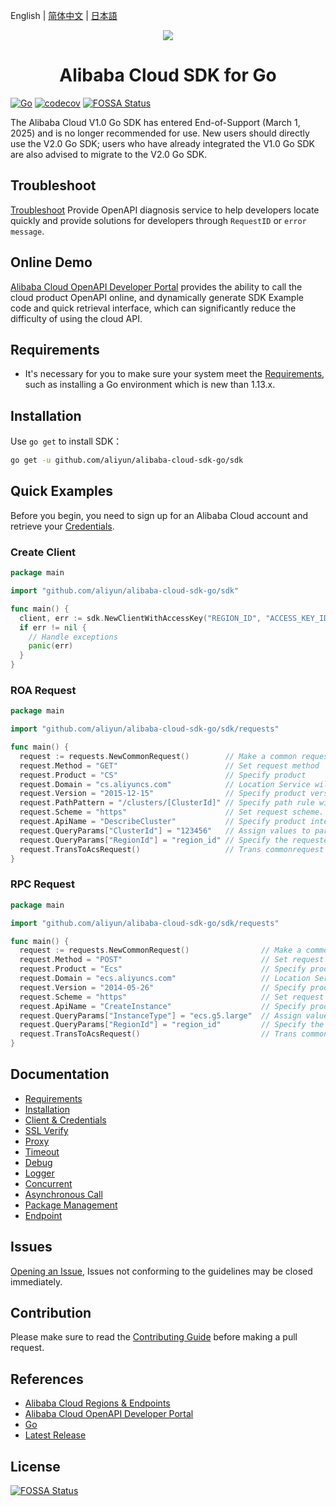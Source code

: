 English | [简体中文](README-CN.md) | [日本語](README-JP.md)

<p align="center">
<a href=" https://www.alibabacloud.com"><img src="https://aliyunsdk-pages.alicdn.com/icons/AlibabaCloud.svg"></a>
</p>

<h1 align="center">Alibaba Cloud SDK for Go</h1>

[![Go](https://github.com/aliyun/alibaba-cloud-sdk-go/actions/workflows/go.yml/badge.svg)](https://github.com/aliyun/alibaba-cloud-sdk-go/actions/workflows/go.yml)
[![codecov](https://codecov.io/gh/aliyun/alibaba-cloud-sdk-go/graph/badge.svg?token=kHbylWc7aV)](https://codecov.io/gh/aliyun/alibaba-cloud-sdk-go)
[![FOSSA Status](https://app.fossa.io/api/projects/git%2Bgithub.com%2Faliyun%2Falibaba-cloud-sdk-go.svg?type=shield&issueType=license)](https://app.fossa.io/projects/git%2Bgithub.com%2Faliyun%2Falibaba-cloud-sdk-go?ref=badge_shield&issueType=license)

The Alibaba Cloud V1.0 Go SDK has entered End-of-Support (March 1, 2025) and is no longer recommended for use. New users should directly use the V2.0 Go SDK; users who have already integrated the V1.0 Go SDK are also advised to migrate to the V2.0 Go SDK.

## Troubleshoot

[Troubleshoot](https://troubleshoot.api.aliyun.com/?source=github_sdk) Provide OpenAPI diagnosis service to help developers locate quickly and provide solutions for developers through `RequestID` or `error message`.

## Online Demo

[Alibaba Cloud OpenAPI Developer Portal][open-api-portal] provides the ability to call the cloud product OpenAPI online, and dynamically generate SDK Example code and quick retrieval interface, which can significantly reduce the difficulty of using the cloud API.

## Requirements

- It's necessary for you to make sure your system meet the [Requirements][Requirements], such as installing a Go environment which is new than 1.13.x.

## Installation

Use `go get` to install SDK：

```sh
go get -u github.com/aliyun/alibaba-cloud-sdk-go/sdk
```

## Quick Examples

Before you begin, you need to sign up for an Alibaba Cloud account and retrieve your [Credentials](https://usercenter.console.aliyun.com/#/manage/ak).

### Create Client

```go
package main

import "github.com/aliyun/alibaba-cloud-sdk-go/sdk"

func main() {
  client, err := sdk.NewClientWithAccessKey("REGION_ID", "ACCESS_KEY_ID", "ACCESS_KEY_SECRET")
  if err != nil {
    // Handle exceptions
    panic(err)
  }
}
```

### ROA Request

```go
package main

import "github.com/aliyun/alibaba-cloud-sdk-go/sdk/requests"

func main() {
  request := requests.NewCommonRequest()        // Make a common request
  request.Method = "GET"                        // Set request method
  request.Product = "CS"                        // Specify product
  request.Domain = "cs.aliyuncs.com"            // Location Service will not be enabled if the host is specified. For example, service with aCertification     type-Bearer Token should be specified
  request.Version = "2015-12-15"                // Specify product version
  request.PathPattern = "/clusters/[ClusterId]" // Specify path rule with ROA-style
  request.Scheme = "https"                      // Set request scheme. Default: http
  request.ApiName = "DescribeCluster"           // Specify product interface
  request.QueryParams["ClusterId"] = "123456"   // Assign values to parameters in the path
  request.QueryParams["RegionId"] = "region_id" // Specify the requested regionId, if not specified, use the client regionId, then default regionId
  request.TransToAcsRequest()                   // Trans commonrequest to acsRequest, which is used by client.
}
```

### RPC Request

```go
package main

import "github.com/aliyun/alibaba-cloud-sdk-go/sdk/requests"

func main() {
  request := requests.NewCommonRequest()                // Make a common request
  request.Method = "POST"                               // Set request method
  request.Product = "Ecs"                               // Specify product
  request.Domain = "ecs.aliyuncs.com"                   // Location Service will not be enabled if the host is specified. For example, service with a   Certification type-Bearer Token should be specified
  request.Version = "2014-05-26"                        // Specify product version
  request.Scheme = "https"                              // Set request scheme. Default: http
  request.ApiName = "CreateInstance"                    // Specify product interface
  request.QueryParams["InstanceType"] = "ecs.g5.large"  // Assign values to parameters in the path
  request.QueryParams["RegionId"] = "region_id"         // Specify the requested regionId, if not specified, use the client regionId, then default regionId
  request.TransToAcsRequest()                           // Trans commonrequest to acsRequest, which is used by client.
}
```

## Documentation

- [Requirements](docs/0-Requirements-EN.md)
- [Installation](docs/1-Installation-EN.md)
- [Client & Credentials](docs/2-Client-EN.md)
- [SSL Verify](docs/3-Verify-EN.md)
- [Proxy](docs/4-Proxy-EN.md)
- [Timeout](docs/5-Timeout-EN.md)
- [Debug](docs/6-Debug-EN.md)
- [Logger](docs/7-Logger-EN.md)
- [Concurrent](docs/8-Concurrent-EN.md)
- [Asynchronous Call](docs/9-Asynchronous-EN.md)
- [Package Management](docs/10-Package-Management-EN.md)
- [Endpoint](docs/11-Endpoint-EN.md)

## Issues

[Opening an Issue][issue], Issues not conforming to the guidelines may be closed immediately.

## Contribution

Please make sure to read the [Contributing Guide](CONTRIBUTING.md) before making a pull request.

## References

- [Alibaba Cloud Regions & Endpoints][endpoints]
- [Alibaba Cloud OpenAPI Developer Portal][open-api-portal]
- [Go][go]
- [Latest Release][latest-release]

## License

[![FOSSA Status](https://app.fossa.io/api/projects/git%2Bgithub.com%2Faliyun%2Falibaba-cloud-sdk-go.svg?type=large)](https://app.fossa.io/projects/git%2Bgithub.com%2Faliyun%2Falibaba-cloud-sdk-go?ref=badge_large)

[SDK]: https://github.com/aliyun/alibaba-cloud-sdk-go
[issue]: https://github.com/aliyun/alibaba-cloud-sdk-go/issues/new
[open-api-portal]: https://api.aliyun.com/
[latest-release]: https://github.com/aliyun/alibaba-cloud-sdk-go/releases
[go]: https://golang.org/dl/
[endpoints]: https://developer.aliyun.com/endpoints
[Requirements]: docs/0-Requirements-EN.md
